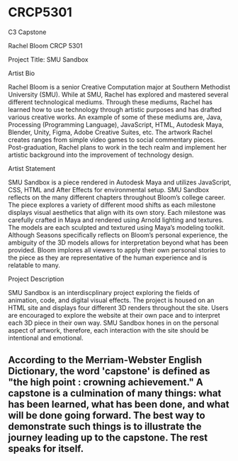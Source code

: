 # CRCP5301
C3 Capstone

Rachel Bloom
CRCP 5301

Project Title: SMU Sandbox

Artist Bio

Rachel Bloom is a senior Creative Computation major at Southern Methodist University (SMU). While at SMU, Rachel has explored and mastered several different technological mediums.  Through these mediums, Rachel has learned how to use technology through artistic purposes and has drafted various creative works. An example of some of these mediums are, Java, Processing (Programming Language), JavaScript, HTML, Autodesk Maya, Blender, Unity, Figma, Adobe Creative Suites, etc. The artwork Rachel creates ranges from simple video games to social commentary pieces. Post-graduation, Rachel plans to work in the tech realm and implement her artistic background into the improvement of technology design.


Artist Statement

SMU Sandbox is a piece rendered in Autodesk Maya and utilizes JavaScript, CSS, HTML and After Effects for environmental setup. SMU Sandbox reflects on the many different chapters throughout Bloom’s college career. The piece explores a variety of different mood shifts as each milestone displays visual aesthetics that align with its own story. Each milestone was carefully crafted in Maya and rendered using Arnold lighting and textures. The models are each sculpted and textured using Maya’s modeling toolkit. Although Seasons specifically reflects on Bloom’s personal experience, the ambiguity of the 3D models allows for interpretation beyond what has been provided. Bloom implores all viewers to apply their own personal stories to the piece as they are representative of the human experience and is relatable to many. 
  
Project Description

SMU Sandbox is an interdiscplinary project exploring the fields of animation, code, and digital visual effects. The project is housed on an HTML site and displays four different 3D renders throughout the site. Users are encouraged to explore the website at their own pace and to interpret each 3D piece in their own way. SMU Sandbox hones in on the personal aspect of artwork, therefore, each interaction with the site should be intentional and emotional.

According to the Merriam-Webster English Dictionary, the word 'capstone' is defined as "the high point : crowning achievement." A capstone is a culmination of many things: what has been learned, what has been done, and what will be done going forward. The best way to demonstrate such things is to illustrate the journey leading up to the capstone. The rest speaks for itself.
----
   

  
